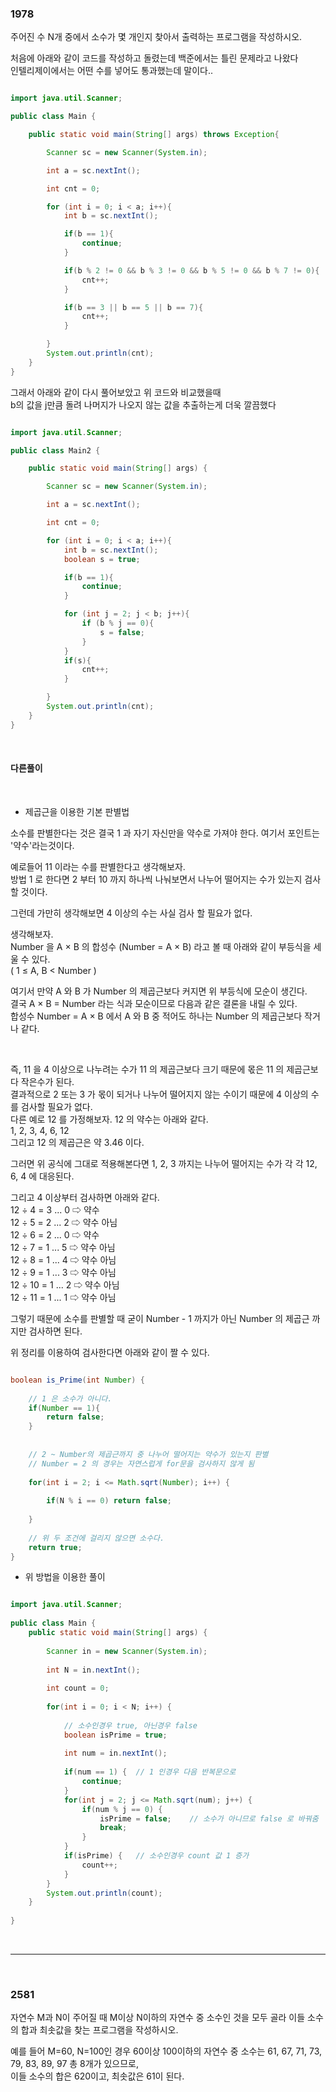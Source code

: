 ### 1978

주어진 수 N개 중에서 소수가 몇 개인지 찾아서 출력하는 프로그램을 작성하시오.

처음에 아래와 같이 코드를 작성하고 돌렸는데 백준에서는 틀린 문제라고 나왔다<br/>
인텔리제이에서는 어떤 수를 넣어도 통과했는데 말이다..

```java

import java.util.Scanner;

public class Main {

    public static void main(String[] args) throws Exception{

        Scanner sc = new Scanner(System.in);

        int a = sc.nextInt();

        int cnt = 0;

        for (int i = 0; i < a; i++){
            int b = sc.nextInt();

            if(b == 1){
                continue;
            }

            if(b % 2 != 0 && b % 3 != 0 && b % 5 != 0 && b % 7 != 0){
                cnt++;
            }

            if(b == 3 || b == 5 || b == 7){
                cnt++;
            }

        }
        System.out.println(cnt);
    }
}

```

그래서 아래와 같이 다시 풀어보았고 위 코드와 비교했을때 <br/>
b의 값을 j만큼 돌려 나머지가 나오지 않는 값을 추출하는게 더욱 깔끔했다


```java

import java.util.Scanner;

public class Main2 {

    public static void main(String[] args) {

        Scanner sc = new Scanner(System.in);

        int a = sc.nextInt();

        int cnt = 0;

        for (int i = 0; i < a; i++){
            int b = sc.nextInt();
            boolean s = true;

            if(b == 1){
                continue;
            }

            for (int j = 2; j < b; j++){
                if (b % j == 0){
                    s = false;
                }
            }
            if(s){
                cnt++;
            }

        }
        System.out.println(cnt);
    }
}

```

<br/>

#### 다른풀이

<br/>

* 제곱근을 이용한 기본 판별법 

소수를 판별한다는 것은 결국 1 과 자기 자신만을 약수로 가져야 한다. 여기서 포인트는 '약수'라는것이다.

예로들어 11 이라는 수를 판별한다고 생각해보자. <br/>
방법 1 로 한다면 2 부터 10 까지 하나씩 나눠보면서 나누어 떨어지는 수가 있는지 검사할 것이다.

그런데 가만히 생각해보면 4 이상의 수는 사실 검사 할 필요가 없다.

생각해보자. <br/>
Number 을 A × B 의 합성수 (Number = A × B) 라고 볼 때 아래와 같이 부등식을 세울 수 있다. <br/>
( 1 ≤ A, B < Number )

여기서 만약 A 와 B 가 Number 의 제곱근보다 커지면 위 부등식에 모순이 생긴다. <br/>
결국 A × B = Number 라는 식과 모순이므로 다음과 같은 결론을 내릴 수 있다. <br/>
합성수 Number = A × B 에서 A 와 B 중 적어도 하나는 Number 의 제곱근보다 작거나 같다.

<br/>

즉, 11 을 4 이상으로 나누려는 수가 11 의 제곱근보다 크기 때문에 몫은 11 의 제곱근보다 작은수가 된다. <br/>
결과적으로 2 또는 3 가 몫이 되거나 나누어 떨어지지 않는 수이기 때문에 4 이상의 수를 검사할 필요가 없다. <br/>
다른 예로 12 를 가정해보자. 12 의 약수는 아래와 같다. <br/>
1, 2, 3, 4, 6, 12 <br/>
그리고 12 의 제곱근은 약 3.46 이다.

그러면 위 공식에 그대로 적용해본다면
1, 2, 3 까지는 나누어 떨어지는 수가 각 각 12, 6, 4 에 대응된다.

그리고 4 이상부터 검사하면 아래와 같다. <br/>
12 ÷ 4 = 3 ... 0  ⇨ 약수 <br/>
12 ÷ 5 = 2 ... 2  ⇨ 약수 아님 <br/>
12 ÷ 6 = 2 ... 0  ⇨ 약수 <br/>
12 ÷ 7 = 1 ... 5  ⇨ 약수 아님 <br/>
12 ÷ 8 = 1 ... 4  ⇨ 약수 아님 <br/>
12 ÷ 9 = 1 ... 3  ⇨ 약수 아님  <br/>
12 ÷ 10 = 1 ... 2  ⇨ 약수 아님 <br/>
12 ÷ 11 = 1 ... 1  ⇨ 약수 아님

그렇기 때문에 소수를 판별할 때 굳이 Number - 1 까지가 아닌 Number 의 제곱근 까지만 검사하면 된다.

위 정리를 이용하여 검사한다면 아래와 같이 짤 수 있다.

```java

boolean is_Prime(int Number) {
 
	// 1 은 소수가 아니다.
	if(Number == 1){
		return false;	
	}
    
    
	// 2 ~ Number의 제곱근까지 중 나누어 떨어지는 약수가 있는지 판별
	// Number = 2 의 경우는 자연스럽게 for문을 검사하지 않게 됨
    
	for(int i = 2; i <= Math.sqrt(Number); i++) {
    
		if(N % i == 0) return false;
        
	}
    
	// 위 두 조건에 걸리지 않으면 소수다.
	return true;
}

```

* 위 방법을 이용한 풀이

```java

import java.util.Scanner;
 
public class Main {
	public static void main(String[] args) {
		
		Scanner in = new Scanner(System.in);
		
		int N = in.nextInt();
		
		int count = 0;
		
		for(int i = 0; i < N; i++) {
			
			// 소수인경우 true, 아닌경우 false   
			boolean isPrime = true;
			
			int num = in.nextInt();
			
			if(num == 1) {	// 1 인경우 다음 반복문으로
				continue;
			}
			for(int j = 2; j <= Math.sqrt(num); j++) {
				if(num % j == 0) {
					isPrime = false;	// 소수가 아니므로 false 로 바꿔줌
					break;
				}
			}
			if(isPrime) {	// 소수인경우 count 값 1 증가
				count++;
			}
		}
		System.out.println(count);
	}
 
}

```




<br/>

---

<br/>

### 2581

자연수 M과 N이 주어질 때 M이상 N이하의 자연수 중 소수인 것을 모두 골라 이들 소수의 합과 최솟값을 찾는 프로그램을 작성하시오.

예를 들어 M=60, N=100인 경우 60이상 100이하의 자연수 중 소수는 61, 67, 71, 73, 79, 83, 89, 97 총 8개가 있으므로, <br/>
이들 소수의 합은 620이고, 최솟값은 61이 된다.











